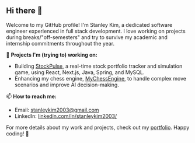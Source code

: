 ## Hi there 👋

Welcome to my GitHub profile! I'm Stanley Kim, a dedicated software engineer experienced in full stack development. I love working on projects during breaks/"off-semesters" and try to survive my academic and internship commitments throughout the year.

🔭 **Projects I'm (trying to) working on:**
- Building [StockPulse](https://github.com/stanleytk/StockPulse/), a real-time stock portfolio tracker and simulation game, using React, Next.js, Java, Spring, and MySQL.
- Enhancing my chess engine, [MyChessEngine](https://github.com/stanleytk/MyChessEngine/), to handle complex move scenarios and improve AI decision-making.

📫 **How to reach me:**
- Email: [stanleykim2003@gmail.com](mailto:stanleykim2003@gmail.com)
- LinkedIn: [linkedin.com/in/stanleykim2003/](https://www.linkedin.com/in/stanleykim2003/)

For more details about my work and projects, check out my [portfolio](https://stanleytk.github.io/Portfolio/). Happy coding! 🚀
